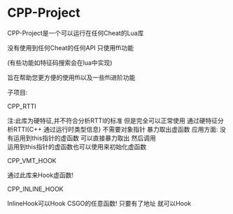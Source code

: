 # CPP-Project

CPP-Project是一个可以运行在任何Cheat的Lua库

没有使用到任何Cheat的任何API 只使用ffi功能

(有些功能如特征码搜索会在lua中实现)

旨在帮助您更方便的使用ffi以及一些ffi进阶功能



子项目:

CPP_RTTI

注:此库为硬特征,并不符合分析RTTI的标准 但是完全可以正常使用
通过硬特征分析RTTI(C++ 通过运行时类型信息) 不需要对象指针 暴力取出虚函数
应用方面:
  没有运用到this指针的虚函数 可以直接暴力取出 然后调用     
  运用到this指针的虚函数也可以使用来初始化虚函数

CPP_VMT_HOOK

通过此库来Hook虚函数!

CPP_INLINE_HOOK

InlineHook可以Hook CSGO的任意函数!
只要有了地址 就可以Hook
